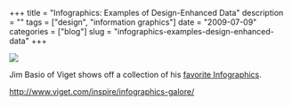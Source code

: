 +++
title = "Infographics: Examples of Design-Enhanced Data"
description = ""
tags = ["design", "information graphics"]
date = "2009-07-09"
categories = ["blog"]
slug = "infographics-examples-design-enhanced-data"
+++



  <div class="notebook-screenshot"><a href="http://www.viget.com/inspire/infographics-galore/"><img src="//media.konigi.com/bluga/wt4a55eeb08574d.jpg"/></a></div><p>Jim Basio of Viget shows off a collection of his <a href="http://www.viget.com/inspire/infographics-galore/">favorite Infographics</a>.</p>
    
  <a href="http://www.viget.com/inspire/infographics-galore/">http://www.viget.com/inspire/infographics-galore/</a>
